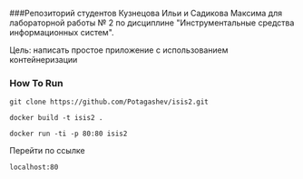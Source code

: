 ###Репозиторий студентов Кузнецова Ильи и Садикова Максима для лабораторной работы № 2 по дисциплине "Инструментальные средства информационных систем".

Цель: написать простое приложение с использованием контейнеризации

### How To Run
```
git clone https://github.com/Potagashev/isis2.git
```
```
docker build -t isis2 .
```
```
docker run -ti -p 80:80 isis2
```
Перейти по ссылке
```
localhost:80
```
